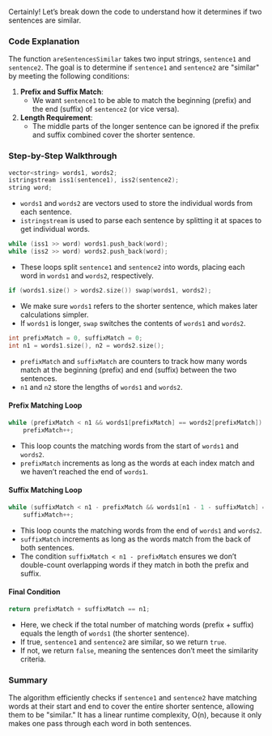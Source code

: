 Certainly! Let’s break down the code to understand how it determines if two sentences are similar.

### Code Explanation

The function `areSentencesSimilar` takes two input strings, `sentence1` and `sentence2`. The goal is to determine if `sentence1` and `sentence2` are "similar" by meeting the following conditions:

1. **Prefix and Suffix Match**: 
   - We want `sentence1` to be able to match the beginning (prefix) and the end (suffix) of `sentence2` (or vice versa).
2. **Length Requirement**: 
   - The middle parts of the longer sentence can be ignored if the prefix and suffix combined cover the shorter sentence.

### Step-by-Step Walkthrough

```cpp
vector<string> words1, words2;
istringstream iss1(sentence1), iss2(sentence2);
string word;
```
- `words1` and `words2` are vectors used to store the individual words from each sentence.
- `istringstream` is used to parse each sentence by splitting it at spaces to get individual words.
  
```cpp
while (iss1 >> word) words1.push_back(word);
while (iss2 >> word) words2.push_back(word);
```
- These loops split `sentence1` and `sentence2` into words, placing each word in `words1` and `words2`, respectively.

```cpp
if (words1.size() > words2.size()) swap(words1, words2);
```
- We make sure `words1` refers to the shorter sentence, which makes later calculations simpler. 
- If `words1` is longer, `swap` switches the contents of `words1` and `words2`.

```cpp
int prefixMatch = 0, suffixMatch = 0;
int n1 = words1.size(), n2 = words2.size();
```
- `prefixMatch` and `suffixMatch` are counters to track how many words match at the beginning (prefix) and end (suffix) between the two sentences.
- `n1` and `n2` store the lengths of `words1` and `words2`.

#### Prefix Matching Loop
```cpp
while (prefixMatch < n1 && words1[prefixMatch] == words2[prefixMatch]) 
    prefixMatch++;
```
- This loop counts the matching words from the start of `words1` and `words2`.
- `prefixMatch` increments as long as the words at each index match and we haven’t reached the end of `words1`.

#### Suffix Matching Loop
```cpp
while (suffixMatch < n1 - prefixMatch && words1[n1 - 1 - suffixMatch] == words2[n2 - 1 - suffixMatch]) 
    suffixMatch++;
```
- This loop counts the matching words from the end of `words1` and `words2`.
- `suffixMatch` increments as long as the words match from the back of both sentences.
- The condition `suffixMatch < n1 - prefixMatch` ensures we don’t double-count overlapping words if they match in both the prefix and suffix.

#### Final Condition
```cpp
return prefixMatch + suffixMatch == n1;
```
- Here, we check if the total number of matching words (prefix + suffix) equals the length of `words1` (the shorter sentence).
- If true, `sentence1` and `sentence2` are similar, so we return `true`.
- If not, we return `false`, meaning the sentences don’t meet the similarity criteria. 

### Summary
The algorithm efficiently checks if `sentence1` and `sentence2` have matching words at their start and end to cover the entire shorter sentence, allowing them to be "similar." It has a linear runtime complexity, O(n), because it only makes one pass through each word in both sentences.